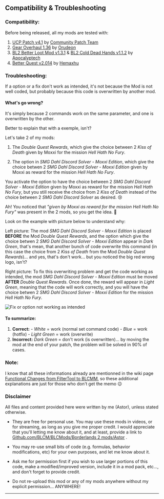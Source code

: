 ## Compatibility & Troubleshooting
 
 
### Compatibility:
Before being released, all my mods are tested with:

1. [UCP Patch v4.1](https://github.com/BLCM/BLCMods/blob/master/Borderlands%202%20mods/Community%20Patch%20Team/Patch.txt) by [Community Patch Team](https://github.com/BLCM/BLCMods/tree/master/Borderlands%202%20mods/Community%20Patch%20Team) 
2. [Gear Overhaul 1.36](https://github.com/BLCM/BLCMods/blob/master/Borderlands%202%20mods/Orudeon/Gear%20Overhaul%201.36.txt) by [Orudeon](https://github.com/BLCM/BLCMods/tree/master/Borderlands%202%20mods/Orudeon)
3. [BL2 Better Loot Mod v1.3.1](https://github.com/BLCM/BLCMods/tree/master/Borderlands%202%20mods/Apocalyptech/BL2%20Better%20Loot%20Mod) & [BL2 Cold Dead Hands v1.1.2](https://github.com/BLCM/BLCMods/tree/master/Borderlands%202%20mods/Apocalyptech/BL2%20Cold%20Dead%20Hands ) by [Apocalyptech](https://github.com/BLCM/BLCMods/tree/master/Borderlands%202%20mods/Apocalyptech)
4. [Better Quest v2.014](https://github.com/BLCM/BLCMods/blob/master/Borderlands%202%20mods/Hemaxhu/Quest%20Rewards/Better%20Quests) by [Hemaxhu](https://github.com/BLCM/BLCMods/tree/master/Borderlands%202%20mods/Hemaxhu)

### Troubleshooting:

If a option or a fix don't work as intended, it's not because the Mod is not well coded, but probably because this code is overwritten by another mod.

#### What's go wrong?

It's simply because 2 commands work on the same parameter, and one is overwritten by the other.

Better to explain that with a exemple, isn't?

Let's take 2 of my mods:

1.  The *Double Quest Rewards*, which give the choice between 2 *Kiss of Death* given by Moxxi for the mission *Hell Hath No Fury*.  
 
2. The option in *SMG Dahl Discord Solver - Moxxi Edition*, which give the choice betwen 2 *SMG Dahl Discord Solver - Moxxi Edition* given by Moxxi as reward for the mission *Hell Hath No Fury*. 

You activate the option to have the choice between 2 *SMG Dahl Discord Solver - Moxxi Edition* given by Moxxi as reward for the mission *Hell Hath No Fury*, but you still receive the choice from 2 *Kiss of Death* instead of the choice between 2 *SMG Dahl Discord Solver* as desired. :cry:

Ah! You noticed that *"given by Moxxi as reward for the mission Hell Hath No Fury"* was present in the 2 mods, so you get the idea.   :thought_balloon:

Look on the example with picture below to understand why:

Left picture: The mod *SMG Dahl Discord Solver - Moxxi Edition* is placed **BEFORE** the Mod *Double Quest Rewards*, and the option which give the choice betwen 2 *SMG Dahl Discord Solver - Moxxi Edition* appear in *Dark Green*, that's mean, that another bunch of code overwrite this command (in this case the choice from 2 *Kiss of Death* from the Mod *Double Quest Rewards*)... and yes, that's don't work... but you noticed the big red wrong logo, isn't?

Right picture: To fix this overwriting problem and get the code working as intended, the mod *SMG Dahl Discord Solver - Moxxi Edition* must be moved **AFTER** *Double Quest Rewards*. Once done, the reward will appear in *Light Green*, meaning that the code will work correctly, and you will have the choice betwen 2 *SMG Dahl Discord Solver - Moxxi Edition* for the mission *Hell Hath No Fury*.

![Fix or option not working as intended](https://i.imgur.com/a0eZEVB.png "Don't worry guys... even if my screen capture show French text, my mods are in English")
#### To summarize: 
1. **Correct:**
 *- White* = work (normal set command code)
 *- Blue* = work (hotfix)
 *- Light Green* = work (overwrite)
2. **Incorrect:**
 *Dark Green* = don't work (is overwritten)... by moving the mod at the end of your patch, the problem will be solved in 90% of cases.  

### Note: 
I know that all these informations already are mentionned in the wiki page [Functional Changes from FilterTool to BLCMM](https://github.com/BLCM/BLCMods/wiki/Functional-Changes-from-FilterTool-to-BLCMM), so these additional explanations are just for those who don't get the memo :wink:

### Disclaimer

All files and content provided here were written by me (Astor), unless stated otherwise.

- They are free for personal use. You may use these mods in videos, or for streaming, as long as you give me proper credit. I would appreciate that you'll letting me know about it, and at least, provide a link to [Github.com/BLCM/BLCMods/Borderlands 2 mods/Astor](https://github.com/BLCM/BLCMods/tree/master/Borderlands%202%20mods/Astor) .

- You may re-use small bits of code (e.g. formulas, behavior modifications, etc) for your own purposes, and let me know about it. 

- Ask me for permission first if you wish to use larger portions of this code, make a modified/improved version, include it in a mod pack, etc..., and don't forget to provide credit.

- Do not re-upload this mod or any of my mods anywhere without my explicit permission... ANYWHERE!

* * * * *
